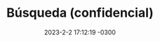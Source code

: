 ---
layout: post
title:  "Búsqueda (confidencial)"
date:   2023-2-2 17:12:19 -0300
description: "The Inter typeface <br>Used by millions world-wide, including big names like Unity, Pixar, GitHub, Mozilla, Figma and many others."
categories: todos 
image: /assets/blogimages/tiles/anii.jpg
---